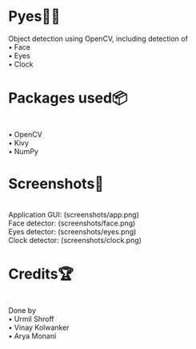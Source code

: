 # Pyes🐍👀

Object detection using OpenCV, including detection of<br>• Face<br>• Eyes<br>• Clock

# Packages used📦
<br>• OpenCV<br>• Kivy<br>• NumPy

# Screenshots📸
<br>Application GUI: (screenshots/app.png)
<br>Face detector: (screenshots/face.png)
<br>Eyes detector: (screenshots/eyes.png)
<br>Clock detector: (screenshots/clock.png)

# Credits🏆
<br>Done by<br>• Urmil Shroff<br>• Vinay Kolwanker<br>• Arya Monani